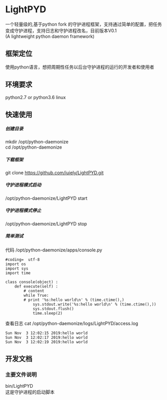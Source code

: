 # LightPYD
  一个轻量级的,基于python fork 的守护进程框架，支持通过简单的配置，把任务变成守护进程，支持日志和守护进程改名，目前版本V0.1 <br>
  (A lightweight python daemon framework)
## 框架定位
  使用python语言，想把周期性任务以后台守护进程的运行的开发者和使用者
## 环境要求
  python2.7 or python3.6
  linux
## 快速使用
##### 创建目录
  mkdir /opt/python-daemonize <br>
  cd /opt/python-daemonize <br>
##### 下载框架
  git clone https://github.com/iuiely/LightPYD.git <br>
##### 守护进程模式启动
  /opt/python-daemonize/LightPYD start
##### 守护进程模式停止
  /opt/python-daemonize/LightPYD stop
##### 简单测试
  代码
  /opt/python-daemonize/apps/console.py
```
#coding=  utf-8
import os
import sys
import time

class console(object) :
    def execute(self) :
        # content
        while True:
        # print '%s:hello world\n' % (time.ctime(),)
            sys.stdout.write('%s:hello world\n' % (time.ctime(),))
            sys.stdout.flush()
            time.sleep(2)
```
  查看日志 cat /opt/python-daemonize/logs/LightPYD/access.log
```
Sun Nov  3 12:02:15 2019:hello world
Sun Nov  3 12:02:17 2019:hello world
Sun Nov  3 12:02:19 2019:hello world
```
## 开发文档
### 主要文件说明
  bin/LightPYD <br>
  这是守护进程的启动脚本
  
